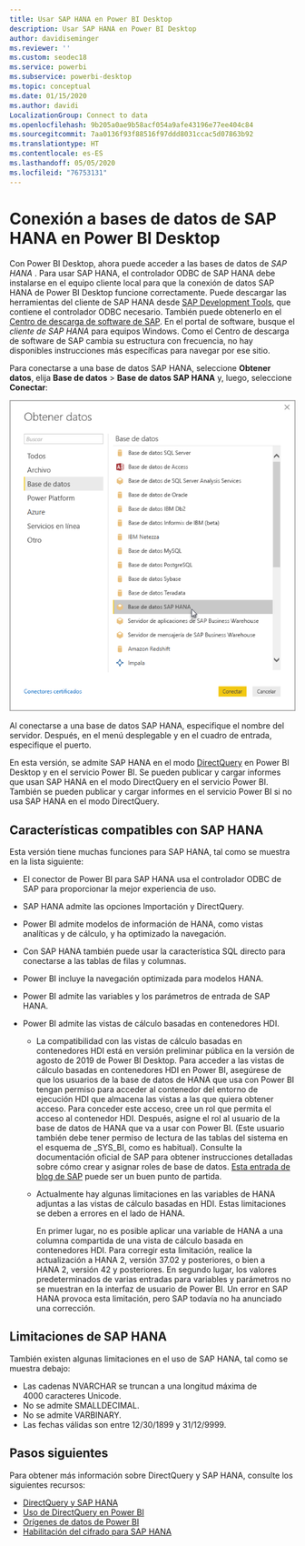 ```yaml
---
title: Usar SAP HANA en Power BI Desktop
description: Usar SAP HANA en Power BI Desktop
author: davidiseminger
ms.reviewer: ''
ms.custom: seodec18
ms.service: powerbi
ms.subservice: powerbi-desktop
ms.topic: conceptual
ms.date: 01/15/2020
ms.author: davidi
LocalizationGroup: Connect to data
ms.openlocfilehash: 9b205a0ae9b58acf054a9afe43196e77ee404c84
ms.sourcegitcommit: 7aa0136f93f88516f97ddd8031ccac5d07863b92
ms.translationtype: HT
ms.contentlocale: es-ES
ms.lasthandoff: 05/05/2020
ms.locfileid: "76753131"
---
```

# <a name="connect-to-sap-hana-databases-in-power-bi-desktop"></a>Conexión a bases de datos de SAP HANA en Power BI Desktop

Con Power BI Desktop, ahora puede acceder a las bases de datos de *SAP HANA* . Para usar SAP HANA, el controlador ODBC de SAP HANA debe instalarse en el equipo cliente local para que la conexión de datos SAP HANA de Power BI Desktop funcione correctamente. Puede descargar las herramientas del cliente de SAP HANA desde [SAP Development Tools](https://tools.hana.ondemand.com/#hanatools), que contiene el controlador ODBC necesario. También puede obtenerlo en el [Centro de descarga de software de SAP](https://support.sap.com/en/my-support/software-downloads.html). En el portal de software, busque el *cliente de SAP HANA* para equipos Windows. Como el Centro de descarga de software de SAP cambia su estructura con frecuencia, no hay disponibles instrucciones más específicas para navegar por ese sitio.

Para conectarse a una base de datos SAP HANA, seleccione **Obtener datos**, elija **Base de datos** > **Base de datos SAP HANA** y, luego, seleccione **Conectar**:

![Base de datos SAP HANA, cuadro de diálogo Obtener datos, Power BI Desktop](media/desktop-sap-hana/sap-hana-1.png)

Al conectarse a una base de datos SAP HANA, especifique el nombre del servidor. Después, en el menú desplegable y en el cuadro de entrada, especifique el puerto.

En esta versión, se admite SAP HANA en el modo [DirectQuery](desktop-directquery-sap-hana.md) en Power BI Desktop y en el servicio Power BI. Se pueden publicar y cargar informes que usan SAP HANA en el modo DirectQuery en el servicio Power BI. También se pueden publicar y cargar informes en el servicio Power BI si no usa SAP HANA en el modo DirectQuery.

## <a name="supported-features-for-sap-hana"></a>Características compatibles con SAP HANA

Esta versión tiene muchas funciones para SAP HANA, tal como se muestra en la lista siguiente:

* El conector de Power BI para SAP HANA usa el controlador ODBC de SAP para proporcionar la mejor experiencia de uso.

* SAP HANA admite las opciones Importación y DirectQuery.

* Power BI admite modelos de información de HANA, como vistas analíticas y de cálculo, y ha optimizado la navegación.

* Con SAP HANA también puede usar la característica SQL directo para conectarse a las tablas de filas y columnas.

* Power BI incluye la navegación optimizada para modelos HANA.

* Power BI admite las variables y los parámetros de entrada de SAP HANA.

* Power BI admite las vistas de cálculo basadas en contenedores HDI.

  * La compatibilidad con las vistas de cálculo basadas en contenedores HDI está en versión preliminar pública en la versión de agosto de 2019 de Power BI Desktop. Para acceder a las vistas de cálculo basadas en contenedores HDI en Power BI, asegúrese de que los usuarios de la base de datos de HANA que usa con Power BI tengan permiso para acceder al contenedor del entorno de ejecución HDI que almacena las vistas a las que quiera obtener acceso. Para conceder este acceso, cree un rol que permita el acceso al contenedor HDI. Después, asigne el rol al usuario de la base de datos de HANA que va a usar con Power BI. (Este usuario también debe tener permiso de lectura de las tablas del sistema en el esquema de \_SYS\_BI, como es habitual). Consulte la documentación oficial de SAP para obtener instrucciones detalladas sobre cómo crear y asignar roles de base de datos. [Esta entrada de blog de SAP](https://blogs.sap.com/2018/01/24/the-easy-way-to-make-your-hdi-container-accessible-to-a-classic-database-user/) puede ser un buen punto de partida.

  * Actualmente hay algunas limitaciones en las variables de HANA adjuntas a las vistas de cálculo basadas en HDI. Estas limitaciones se deben a errores en el lado de HANA.
  
    En primer lugar, no es posible aplicar una variable de HANA a una columna compartida de una vista de cálculo basada en contenedores HDI. Para corregir esta limitación, realice la actualización a HANA 2, versión 37.02 y posteriores, o bien a HANA 2, versión 42 y posteriores. En segundo lugar, los valores predeterminados de varias entradas para variables y parámetros no se muestran en la interfaz de usuario de Power BI. Un error en SAP HANA provoca esta limitación, pero SAP todavía no ha anunciado una corrección.

## <a name="limitations-of-sap-hana"></a>Limitaciones de SAP HANA

También existen algunas limitaciones en el uso de SAP HANA, tal como se muestra debajo:

* Las cadenas NVARCHAR se truncan a una longitud máxima de 4000 caracteres Unicode.
* No se admite SMALLDECIMAL.
* No se admite VARBINARY.
* Las fechas válidas son entre 12/30/1899 y 31/12/9999.

## <a name="next-steps"></a>Pasos siguientes

Para obtener más información sobre DirectQuery y SAP HANA, consulte los siguientes recursos:

* [DirectQuery y SAP HANA](desktop-directquery-sap-hana.md)
* [Uso de DirectQuery en Power BI](desktop-directquery-about.md)
* [Orígenes de datos de Power BI](power-bi-data-sources.md)
* [Habilitación del cifrado para SAP HANA](desktop-sap-hana-encryption.md)
